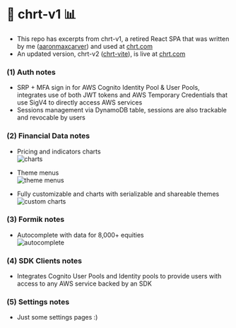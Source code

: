 # :file_folder: chrt-v1 :bar_chart: 

- This repo has excerpts from chrt-v1, a retired React SPA that was written by me ([aaronmaxcarver](https://github.com/aaronmaxcarver)) and used at [chrt.com](https://chrt.com)
- An updated version, chrt-v2 ([chrt-vite](https://github.com/chrtHub/chrt-vite)), is live at [chrt.com](https://chrt.com)

### (1) Auth notes

- SRP + MFA sign in for AWS Cognito Identity Pool & User Pools, integrates use of both JWT tokens and AWS Temporary Credentials that use SigV4 to directly access AWS services
- Sessions management via DynamoDB table, sessions are also trackable and revocable by users

### (2) Financial Data notes

- Pricing and indicators charts<br/>
![charts](https://s3.amazonaws.com/chrt.com/charts.png)

- Theme menus<br/>
![theme menus](https://s3.amazonaws.com/chrt.com/customize.png)

- Fully customizable and charts with serializable and shareable themes<br/>
![custom charts](https://s3.amazonaws.com/chrt.com/custom_charts.png)

### (3) Formik notes

- Autocomplete with data for 8,000+ equities<br/>
![autocomplete](https://s3.amazonaws.com/chrt.com/autocomplete.png)

### (4) SDK Clients notes

- Integrates Cognito User Pools and Identity pools to provide users with access to any AWS service backed by an SDK

### (5) Settings notes

- Just some settings pages :)
